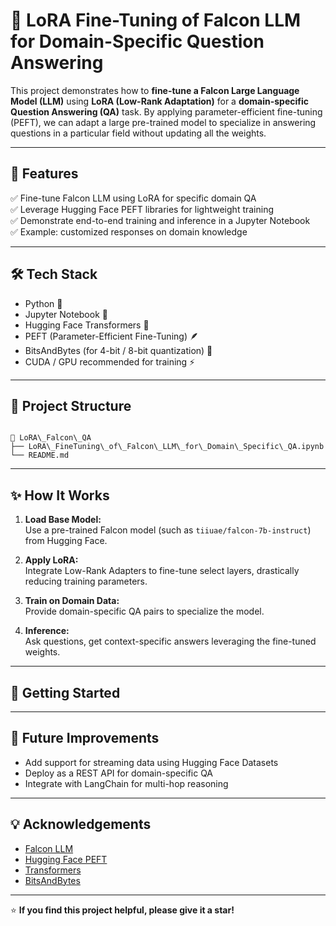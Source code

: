 # 🦅 LoRA Fine-Tuning of Falcon LLM for Domain-Specific Question Answering

This project demonstrates how to **fine-tune a Falcon Large Language Model (LLM)** using **LoRA (Low-Rank Adaptation)** for a **domain-specific Question Answering (QA)** task. By applying parameter-efficient fine-tuning (PEFT), we can adapt a large pre-trained model to specialize in answering questions in a particular field without updating all the weights.

---

## 🚀 Features

✅ Fine-tune Falcon LLM using LoRA for specific domain QA  
✅ Leverage Hugging Face PEFT libraries for lightweight training  
✅ Demonstrate end-to-end training and inference in a Jupyter Notebook  
✅ Example: customized responses on domain knowledge

---

## 🛠️ Tech Stack

- Python 🐍
- Jupyter Notebook 📓
- Hugging Face Transformers 🤗
- PEFT (Parameter-Efficient Fine-Tuning) 🪶
- BitsAndBytes (for 4-bit / 8-bit quantization) 🧮
- CUDA / GPU recommended for training ⚡

---

## 📂 Project Structure

```

📁 LoRA\_Falcon\_QA
├── LoRA\_FineTuning\_of\_Falcon\_LLM\_for\_Domain\_Specific\_QA.ipynb
└── README.md

````

---

## ✨ How It Works

1. **Load Base Model:**  
   Use a pre-trained Falcon model (such as `tiiuae/falcon-7b-instruct`) from Hugging Face.

2. **Apply LoRA:**  
   Integrate Low-Rank Adapters to fine-tune select layers, drastically reducing training parameters.

3. **Train on Domain Data:**  
   Provide domain-specific QA pairs to specialize the model.

4. **Inference:**  
   Ask questions, get context-specific answers leveraging the fine-tuned weights.

---

## 🚀 Getting Started

---

## 🚀 Future Improvements

* Add support for streaming data using Hugging Face Datasets
* Deploy as a REST API for domain-specific QA
* Integrate with LangChain for multi-hop reasoning

---

## 💡 Acknowledgements

* [Falcon LLM](https://huggingface.co/tiiuae/falcon-7b-instruct)
* [Hugging Face PEFT](https://github.com/huggingface/peft)
* [Transformers](https://huggingface.co/transformers/)
* [BitsAndBytes](https://github.com/TimDettmers/bitsandbytes)

---

⭐ **If you find this project helpful, please give it a star!**
